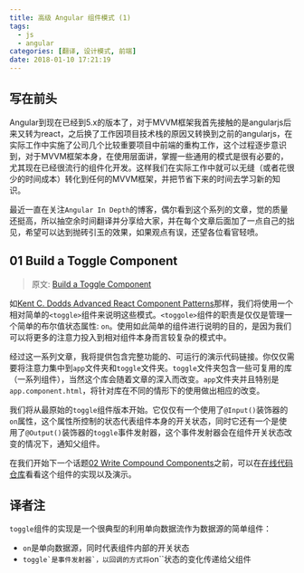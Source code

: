 ```yaml
---
title: 高级 Angular 组件模式 (1)
tags:
  - js
  - angular
categories: [翻译, 设计模式, 前端]
date: 2018-01-10 17:21:19
---
```


## 写在前头
Angular到现在已经到5.x的版本了，对于MVVM框架我首先接触的是angularjs后来又转为react，之后换了工作因项目技术栈的原因又转换到之前的angularjs，在实际工作中实施了公司几个比较重要项目中前端的重构工作，这个过程逐步意识到，对于MVVM框架本身，在使用层面讲，掌握一些通用的模式是很有必要的，尤其现在已经很流行的组件化开发。这样我们在实际工作中就可以无缝（或者花很少的时间成本）转化到任何的MVVM框架，并把节省下来的时间去学习新的知识。

最近一直在关注``Angular In Depth``的博客，偶尔看到这个系列的文章，觉的质量还挺高，所以抽空余时间翻译并分享给大家，并在每个文章后面加了一点自己的拙见，希望可以达到抛砖引玉的效果，如果观点有误，还望各位看官轻喷。

## 01 Build a Toggle Component

> 原文: [Build a Toggle Component](https://blog.angularindepth.com/build-a-toggle-component-6e8f44889c2c)

如[Kent C. Dodds Advanced React Component Patterns](https://egghead.io/lessons/react-introducing-advanced-react-component-patterns)那样，我们将使用一个相对简单的``<toggle>``组件来说明这些模式。``<toggole>``组件的职责是仅仅是管理一个简单的布尔值状态属性: ``on``。使用如此简单的组件进行说明的目的，是因为我们可以将更多的注意力投入到相对组件本身而言较复杂的模式中。

经过这一系列文章，我将提供包含完整功能的、可运行的演示代码链接。你仅仅需要将注意力集中到``app``文件夹和``toggle``文件夹。``toggle``文件夹包含一些可复用的库（一系列组件），当然这个库会随着文章的深入而改变。``app``文件夹并且特别是``app.component.html``，将针对库在不同的情形下的使用做出相应的改变。

我们将从最原始的``toggle``组件版本开始。它仅仅有一个使用了``@Input()``装饰器的``on``属性，这个属性所控制的状态代表组件本身的开关状态，同时它还有一个是使用了``@Output()``装饰器的``toggle``事件发射器，这个事件发射器会在组件开关状态改变的情况下，通知父组件。

在我们开始下一个话题[02 Write Compound Components](http://littlelyon.com/2018/01/10/aacp-2/)之前，可以在[在线代码仓库](https://stackblitz.com/edit/adv-ng-patterns-01-build-toggle-component)看看这个组件的实现以及演示。

## 译者注
``toggle``组件的实现是一个很典型的利用单向数据流作为数据源的简单组件：
* ``on``是单向数据源，同时代表组件内部的开关状态
* ``toggle`是事件发射器`，以回调的方式将``on``状态的变化传递给父组件
